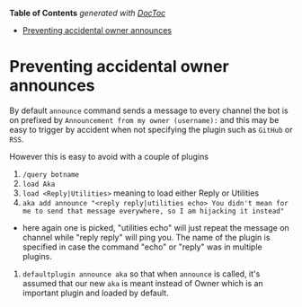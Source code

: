 <!-- START doctoc generated TOC please keep comment here to allow auto update -->
<!-- DON'T EDIT THIS SECTION, INSTEAD RE-RUN doctoc TO UPDATE -->
**Table of Contents**  *generated with [DocToc](https://github.com/thlorenz/doctoc)*

- [Preventing accidental owner announces](#preventing-accidental-owner-announces)

<!-- END doctoc generated TOC please keep comment here to allow auto update -->

# Preventing accidental owner announces

By default `announce` command sends a message to every channel the bot is on
prefixed by `Announcement from my owner (username):` and this may be easy
to trigger by accident when not specifying the plugin such as `GitHub` or `RSS`.

However this is easy to avoid with a couple of plugins

1. `/query botname`
1. `load Aka`
1. `load <Reply|Utilities>` meaning to load either Reply or Utilities
1. `aka add announce "<reply reply|utilities echo> You didn't mean for me to send that message everywhere, so I am hijacking it instead"`

- here again one is picked, "utilities echo" will just repeat the message
  on channel while "reply reply" will ping you. The name of the plugin is
  specified in case the command "echo" or "reply" was in multiple plugins.

1. `defaultplugin announce aka` so that when `announce` is called, it's
   assumed that our new `aka` is meant instead of Owner which is an important
   plugin and loaded by default.
